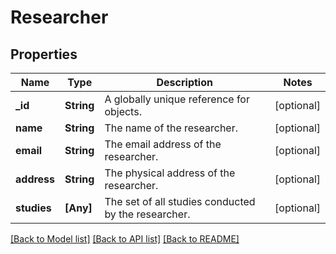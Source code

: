 # Researcher

## Properties
Name | Type | Description | Notes
------------ | ------------- | ------------- | -------------
**_id** | **String** | A globally unique reference for objects. | [optional] 
**name** | **String** | The name of the researcher. | [optional] 
**email** | **String** | The email address of the researcher. | [optional] 
**address** | **String** | The physical address of the researcher. | [optional] 
**studies** | **[Any]** | The set of all studies conducted by the researcher. | [optional] 

[[Back to Model list]](../README.md#documentation-for-models) [[Back to API list]](../README.md#documentation-for-api-endpoints) [[Back to README]](../README.md)


